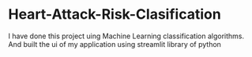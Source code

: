 # Heart-Attack-Risk-Clasification
I have done this project uing Machine Learning classification algorithms.
And built the ui of my application using streamlit library of python

